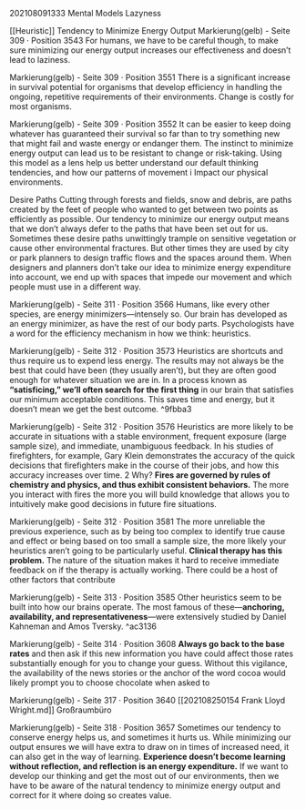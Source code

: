 202108091333 Mental Models Lazyness


[[Heuristic]]
Tendency to Minimize Energy Output
Markierung(gelb) - Seite 309 · Position 3543
For humans, we have to be careful though, to make sure minimizing our energy output increases our effectiveness and doesn’t lead to laziness.

Markierung(gelb) - Seite 309 · Position 3551
There is a significant increase in survival potential for organisms that develop efficiency in handling the ongoing, repetitive requirements of their environments. Change is costly for most organisms.

Markierung(gelb) - Seite 309 · Position 3552
It can be easier to keep doing whatever has guaranteed their survival so far than to try something new that might fail and waste energy or endanger them. The instinct to minimize energy output can lead us to be resistant to change or risk-taking. Using this model as a lens help us better understand our default thinking tendencies, and how our patterns of movement i
Impact our physical environments.

Desire Paths Cutting through forests and fields, snow and debris, are paths created by the feet of people who wanted to get between two points as efficiently as possible. Our tendency to minimize our energy output means that we don’t always defer to the paths that have been set out for us. Sometimes these desire paths unwittingly trample on sensitive vegetation or cause other environmental fractures. But other times they are used by city or park planners to design traffic flows and the spaces around them. When designers and planners don’t take our idea to minimize energy expenditure into account, we end up with spaces that impede our movement and which people must use in a different way.

Markierung(gelb) - Seite 311 · Position 3566
Humans, like every other species, are energy minimizers—intensely so. Our brain has developed as an energy minimizer, as have the rest of our body parts. Psychologists have a word for the efficiency mechanism in how we think: heuristics.

Markierung(gelb) - Seite 312 · Position 3573
Heuristics are shortcuts and thus require us to expend less energy. The results may not always be the best that could have been (they usually aren’t), but they are often good enough for whatever situation we are in. In a process known as **“satisficing,” we’ll often search for the first thing** in our brain that satisfies our minimum acceptable conditions. This saves time and energy, but it doesn’t mean we get the best outcome. ^9fbba3

Markierung(gelb) - Seite 312 · Position 3576
Heuristics are more likely to be accurate in situations with a stable environment, frequent exposure (large sample size), and immediate, unambiguous feedback. In his studies of firefighters, for example, Gary Klein demonstrates the accuracy of the quick decisions that firefighters make in the course of their jobs, and how this accuracy increases over time. 2 Why? **Fires are governed by rules of chemistry and physics, and thus exhibit consistent behaviors.** The more you interact with fires the more you will build knowledge that allows you to intuitively make good decisions in future fire situations.

Markierung(gelb) - Seite 312 · Position 3581
The more unreliable the previous experience, such as by being too complex to identify true cause and effect or being based on too small a sample size, the more likely your heuristics aren’t going to be particularly useful. **Clinical therapy has this problem.** The nature of the situation makes it hard to receive immediate feedback on if the therapy is actually working. There could be a host of other factors that contribute

Markierung(gelb) - Seite 313 · Position 3585
Other heuristics seem to be built into how our brains operate. The most famous of these—**anchoring, availability, and representativeness**—were extensively studied by Daniel Kahneman and Amos Tversky. ^ac3136

Markierung(gelb) - Seite 314 · Position 3608
**Always go back to the base rates** and then ask if this new information you have could affect those rates substantially enough for you to change your guess. Without this vigilance, the availability of the news stories or the anchor of the word cocoa would likely prompt you to choose chocolate when asked to


Markierung(gelb) - Seite 317 · Position 3640
[[202108250154 Frank Lloyd Wright.md]] Großraumbüro


Markierung(gelb) - Seite 318 · Position 3657
Sometimes our tendency to conserve energy helps us, and sometimes it hurts us. While minimizing our output ensures we will have extra to draw on in times of increased need, it can also get in the way of learning. **Experience doesn’t become learning without reflection, and reflection is an energy expenditure.** If we want to develop our thinking and get the most out of our environments, then we have to be aware of the natural tendency to minimize energy output and correct for it where doing so creates value.
